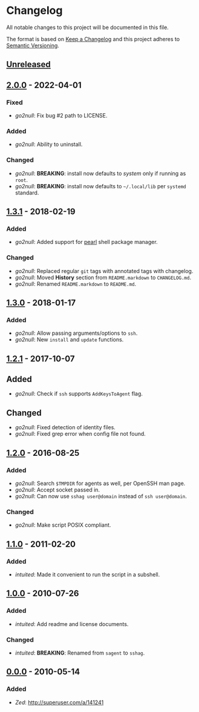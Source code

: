 # Changelog

All notable changes to this project will be documented in this file.

The format is based on [Keep a Changelog]
and this project adheres to [Semantic Versioning].

## [Unreleased]

## [2.0.0] - 2022-04-01
### Fixed
* _go2null_: Fix bug #2 path to LICENSE.
### Added
* _go2null_: Ability to uninstall.
### Changed
* _go2null_: __BREAKING__: install now defaults to _system_ only if running as `root`.
* _go2null_: __BREAKING__: install now defaults to `~/.local/lib` per `systemd` standard.
 
## [1.3.1] - 2018-02-19
### Added
* _go2null_: Added support for [pearl] shell package manager.
### Changed
* _go2null_: Replaced regular `git` tags with annotated tags with changelog.
* _go2null_: Moved __History__ section from `README.markdown` to `CHANGELOG.md`.
* _go2null_: Renamed `README.markdown` to `README.md`.

## [1.3.0] - 2018-01-17
### Added
* _go2null_: Allow passing arguments/options to `ssh`.
* _go2null_: New `install` and `update` functions.

## [1.2.1] - 2017-10-07
## Added
* _go2null_: Check if `ssh` supports `AddKeysToAgent` flag.
## Changed
* _go2null_: Fixed detection of identity files.
* _go2null_: Fixed grep error when config file not found.

## [1.2.0] - 2016-08-25
### Added
* _go2null_: Search `$TMPDIR` for agents as well, per OpenSSH man page.
* _go2null_: Accept socket passed in.
* _go2null_: Can now use `sshag user@domain` instead of `ssh user@domain`.
### Changed
* _go2null_: Make script POSIX compliant.

## [1.1.0] - 2011-02-20
### Added
* _intuited_: Made it convenient to run the script in a subshell.

## [1.0.0] - 2010-07-26
### Added
* _intuited_: Add readme and license documents.
### Changed
* _intuited_: __BREAKING__: Renamed from `sagent` to `sshag`.

## [0.0.0] - 2010-05-14
### Added
* _Zed_: http://superuser.com/a/141241


[Keep a Changelog]:    http://keepachangelog.com
[Semantic Versioning]: http://semver.org
[pearl]:               https://github.com/pearl-core/pearl#installation

[Unreleased]: https://github.com/go2null/sshag/compare/2.0.0...HEAD
[2.0.0]:      https://github.com/go2null/sshag/compare/1.3.0....2.0.0
[1.3.1]:      https://github.com/go2null/sshag/compare/1.3.0....1.3.1
[1.3.0]:      https://github.com/go2null/sshag/compare/1.2.1....1.3.0
[1.2.1]:      https://github.com/go2null/sshag/compare/1.2.0....1.2.1
[1.2.0]:      https://github.com/go2null/sshag/compare/1.1.0....1.2.0
[1.1.0]:      https://github.com/go2null/sshag/compare/1.0.0....1.1.0
[1.0.0]:      https://github.com/go2null/sshag/compare/0.0.0....1.0.0
[0.0.0]:      https://github.com/go2null/sshag/releases/tag/0.0.0
